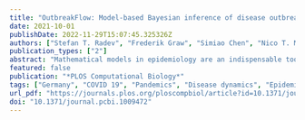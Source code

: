 ```yaml
---
title: "OutbreakFlow: Model-based Bayesian inference of disease outbreak dynamics with invertible neural networks and its application to the COVID-19 pandemics in Germany"
date: 2021-10-01
publishDate: 2022-11-29T15:07:45.325326Z
authors: ["Stefan T. Radev", "Frederik Graw", "Simiao Chen", "Nico T. Mutters", "Vanessa M. Eichel", "Till Bärnighausen", "Ullrich Köthe"]
publication_types: ["2"]
abstract: "Mathematical models in epidemiology are an indispensable tool to determine the dynamics and important characteristics of infectious diseases. Apart from their scientific merit, these models are often used to inform political decisions and interventional measures during an ongoing outbreak. However, reliably inferring the epidemical dynamics by connecting complex models to real data is still hard and requires either laborious manual parameter fitting or expensive optimization methods which have to be repeated from scratch for every application of a given model. In this work, we address this problem with a novel combination of epidemiological modeling with specialized neural networks. Our approach entails two computational phases: In an initial training phase, a mathematical model describing the epidemic is used as a coach for a neural network, which acquires global knowledge about the full range of possible disease dynamics. In the subsequent inference phase, the trained neural network processes the observed data of an actual outbreak and infers the parameters of the model in order to realistically reproduce the observed dynamics and reliably predict future progression. With its flexible framework, our simulation-based approach is applicable to a variety of epidemiological models. Moreover, since our method is fully Bayesian, it is designed to incorporate all available prior knowledge about plausible parameter values and returns complete joint posterior distributions over these parameters. Application of our method to the early Covid-19 outbreak phase in Germany demonstrates that we are able to obtain reliable probabilistic estimates for important disease characteristics, such as generation time, fraction of undetected infections, likelihood of transmission before symptom onset, and reporting delays using a very moderate amount of real-world observations."
featured: false
publication: "*PLOS Computational Biology*"
tags: ["Germany", "COVID 19", "Pandemics", "Disease dynamics", "Epidemiology", "Machine learning", "Network analysis", "Neural networks"]
url_pdf: "https://journals.plos.org/ploscompbiol/article?id=10.1371/journal.pcbi.1009472"
doi: "10.1371/journal.pcbi.1009472"
---
```


